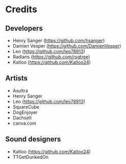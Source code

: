 # Credits

## Developers
- Henry Sanger \(https://github.com/hsanger)
- Damien Vesper \(https://github.com/DamienVesper)
- Leo \(https://github.com/leo78913)
- Radians \(https://github.com/rsgtree)
- Katloo \(https://github.com/Katloo24)

## Artists
- Asultra
- Henry Sanger
- Leo \(https://github.com/leo78913)
- SquareCube
- DogEnjoyer
- Dachselt
- canva.com

## Sound designers
- Katloo \(https://github.com/Katloo24)
- TTGetDunkedOn
